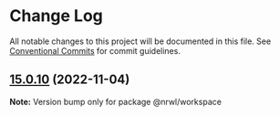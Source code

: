 # Change Log

All notable changes to this project will be documented in this file.
See [Conventional Commits](https://conventionalcommits.org) for commit guidelines.

## [15.0.10](https://github.com/nrwl/nx/compare/15.0.9...15.0.10) (2022-11-04)

**Note:** Version bump only for package @nrwl/workspace
